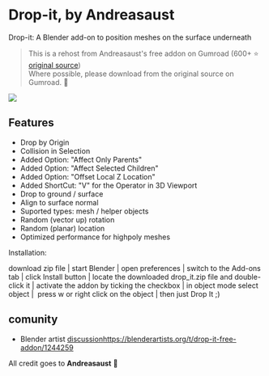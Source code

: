# Drop-it, by Andreasaust

Drop-it: A Blender add-on to position meshes on the surface underneath  

> This is a rehost from Andreasaust's free addon on Gumroad (600+ ⭐ [original source](https://andreasaust.gumroad.com/l/drop_it))  
> Where possible, please download from the original source on Gumroad. 🙏

![](https://public-files.gumroad.com/oj7dropm5r4ts2pvi6f4u3156wtl)

## Features
- Drop by Origin
- Collision in Selection
- Added Option: "Affect Only Parents"
- Added Option: "Affect Selected Children"
- Added Option: "Offset Local Z Location"
- Added ShortCut: "V" for the Operator in 3D Viewport
- Drop to ground / surface
- Align to surface normal
- Suported types: mesh / helper objects
- Random (vector up) rotation
- Random (planar) location
- Optimized performance for highpoly meshes

Installation:

download zip file | start Blender | open preferences | switch to the Add-ons tab | click Install button | locate the downloaded drop_it.zip file and double-click it | activate the addon by ticking the checkbox | in object mode select object |  press w or right click on the object | then just Drop It ;)

## comunity
- Blender artist [discussion](https://blenderartists.org/t/drop-it-free-addon/1244259)https://blenderartists.org/t/drop-it-free-addon/1244259

All credit goes to **Andreasaust** 🙏
